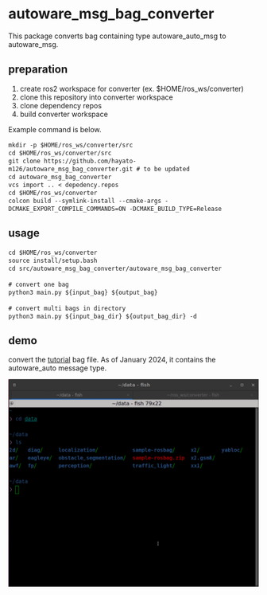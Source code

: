 # autoware_msg_bag_converter

This package converts bag containing type autoware_auto_msg to autoware_msg.

## preparation

1. create ros2 workspace for converter (ex. $HOME/ros_ws/converter)
2. clone this repository into converter workspace
3. clone dependency repos
4. build converter workspace

Example command is below.

```shell
mkdir -p $HOME/ros_ws/converter/src
cd $HOME/ros_ws/converter/src
git clone https://github.com/hayato-m126/autoware_msg_bag_converter.git # to be updated
cd autoware_msg_bag_converter
vcs import .. < depedency.repos
cd $HOME/ros_ws/converter
colcon build --symlink-install --cmake-args -DCMAKE_EXPORT_COMPILE_COMMANDS=ON -DCMAKE_BUILD_TYPE=Release
```

## usage

```shell
cd $HOME/ros_ws/converter
source install/setup.bash
cd src/autoware_msg_bag_converter/autoware_msg_bag_converter

# convert one bag
python3 main.py ${input_bag} ${output_bag}

# convert multi bags in directory
python3 main.py ${input_bag_dir} ${output_bag_dir} -d
```

## demo

convert the [tutorial](https://autowarefoundation.github.io/autoware-documentation/main/tutorials/ad-hoc-simulation/rosbag-replay-simulation/) bag file.
As of January 2024, it contains the autoware_auto message type.

![demo](./demo.gif)
